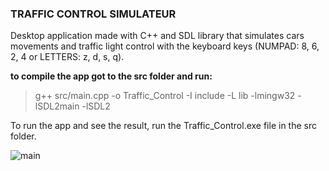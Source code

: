 ### **TRAFFIC CONTROL SIMULATEUR**
Desktop application made with C++ and SDL library that simulates cars movements and traffic light control with the keyboard keys (NUMPAD: 8, 6, 2, 4 or LETTERS: z, d, s, q).

**to compile the app got to the src folder and run:**
> g++ src/main.cpp -o Traffic_Control -I include -L lib -lmingw32 -lSDL2main -lSDL2

To run the app and see the result, run the Traffic_Control.exe file in the src folder.

![main](https://user-images.githubusercontent.com/64851783/187040766-82900c6d-e827-443d-afb3-cfc15330cf6c.png)
